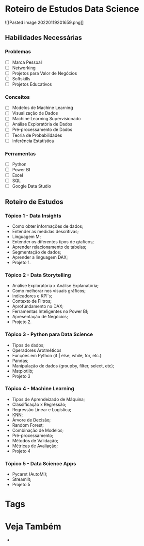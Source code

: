# Roteiro de Estudos Data Science
![[Pasted image 20220119201659.png]]

## Habilidades Necessárias
### Problemas
- [ ] Marca Pessoal
- [ ] Networking
- [ ] Projetos para Valor de Negócios
- [ ] Softskills
- [ ] Projetos Educativos

### Conceitos
- [ ] Modelos de Machine Learning
- [ ] Visualização de Dados
- [ ] Machine Learning Supervisionado
- [ ] Análise Exploratória de Dados
- [ ] Pré-processamento de Dados
- [ ] Teoria de Probabilidades
- [ ] Inferência Estatística

### Ferramentas
- [ ] Python
- [ ] Power BI
- [ ] Excel
- [ ] SQL
- [ ] Google Data Studio

## Roteiro de Estudos
### Tópico 1 - Data Insights
- Como obter informações de dados;
- Entender as medidas descritivas;
- Linguagem M;
- Entender os diferentes tipos de gŕaficos;
- Aprender relacionamento de tabelas;
- Segmentação de dados;
- Aprender a linguagem DAX;
- Projeto 1.
### Tópico 2 - Data Storytelling
- Análise Exploratória x Análise Explanatória;
- Como melhorar nos visuais gráficos;
- Indicadores e KPI's;
- Contexto de Filtros;
- Aprofundamento no DAX;
- Ferramentas Inteligentes no Power BI;
- Apresentação de Negócios;
- Projeto 2.
### Tópico 3 - Python para Data Science
- Tipos de dados;
- Operadores Arotméticos
- Funções em Python (if | else, while, for, etc.)
- Pandas;
- Manipulação de dados (groupby, filter, select, etc);
- Matplotlib;
- Projeto 3
### Tópico 4 - Machine Learning
- Tipos de Aprendeizado de Máquina;
- Classificação x Regressão;
- Regressão Linear e Logística;
- KNN;
- Árvore de Decisão;
- Random Forest;
- Combinação de Modelos;
- Pré-processamento;
- Métodos de Validação;
- Métricas de Avaliação;
- Projeto 4
### Tópico 5 - Data Science Apps
- Pycaret (AutoMl);
- Streamlit;
- Projeto 5

# Tags

# Veja Também
- 